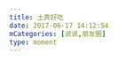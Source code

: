 ```yaml
---
title: 土真好吃
date: 2017-06-17 14:12:54
mCategories: [说说,朋友圈]
type: moment
---
```


<div id="pics-20170617141254"></div>

<script src="/lib/moment/pics.js"></script>
<script>
var data = [
    {"link": "2017-06-17_000000.jpeg", "type": "shuoshuo"}
];
picsRender(data, "pics-20170617141254");
</script>

